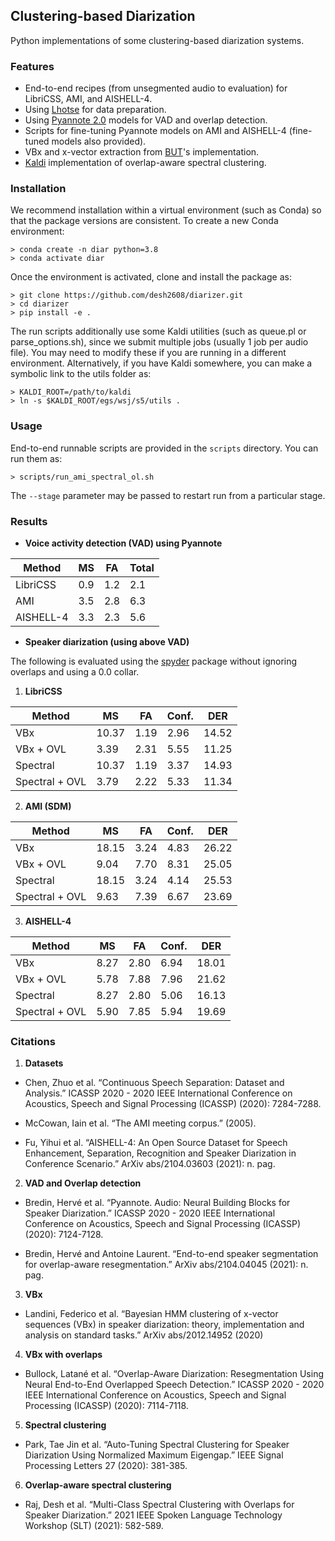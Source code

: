 ## Clustering-based Diarization

Python implementations of some clustering-based diarization systems.

### Features

* End-to-end recipes (from unsegmented audio to evaluation) for LibriCSS, AMI, and AISHELL-4.
* Using [Lhotse](https://github.com/lhotse-speech/lhotse) for data preparation. 
* Using [Pyannote 2.0](https://github.com/pyannote/pyannote-audio/tree/develop) models for VAD and overlap detection.
* Scripts for fine-tuning Pyannote models on AMI and AISHELL-4 (fine-tuned models also provided).
* VBx and x-vector extraction from [BUT](https://github.com/BUTSpeechFIT/VBx)'s implementation.
* [Kaldi](https://github.com/kaldi-asr/kaldi) implementation of overlap-aware spectral clustering.

### Installation

We recommend installation within a virtual environment (such as Conda) so that the
package versions are consistent. To create a new Conda environment:

```
> conda create -n diar python=3.8
> conda activate diar
```

Once the environment is activated, clone and install the package as:

```
> git clone https://github.com/desh2608/diarizer.git
> cd diarizer
> pip install -e . 
```

The run scripts additionally use some Kaldi utilities (such as queue.pl or parse_options.sh), 
since we submit multiple jobs (usually 1 job per audio file). You may need to modify these
if you are running in a different environment. Alternatively, if you have Kaldi somewhere, 
you can make a symbolic link to the utils folder as:

```
> KALDI_ROOT=/path/to/kaldi
> ln -s $KALDI_ROOT/egs/wsj/s5/utils .
```

### Usage

End-to-end runnable scripts are provided in the `scripts` directory. You can run them as:

```
> scripts/run_ami_spectral_ol.sh
```

The `--stage` parameter may be passed to restart run from a particular stage.

### Results

* **Voice activity detection (VAD) using Pyannote**

| Method   | MS    | FA | Total   |
|----------|-------|----|------|
| LibriCSS | 0.9 | 1.2 | 2.1 | 
| AMI | 3.5 | 2.8 | 6.3 |
| AISHELL-4 | 3.3 | 2.3 | 5.6 |

* **Speaker diarization (using above VAD)**

The following is evaluated using the [spyder](https://github.com/desh2608/spyder) package without ignoring overlaps and using a 0.0 collar.

1. **LibriCSS**

| Method   | MS    | FA | Conf. | DER   |
|----------|-------|----|-------|-------|
| VBx | 10.37 | 1.19 | 2.96 | 14.52 |
| VBx + OVL | 3.39 | 2.31 | 5.55 | 11.25 |
| Spectral | 10.37 | 1.19 | 3.37 | 14.93 |
| Spectral + OVL | 3.79 | 2.22 | 5.33 | 11.34 |

2. **AMI (SDM)**

| Method   | MS    | FA | Conf. | DER   |
|----------|-------|----|-------|-------|
| VBx | 18.15 | 3.24 | 4.83 | 26.22 |
| VBx + OVL | 9.04 | 7.70 | 8.31  | 25.05 |
| Spectral | 18.15 | 3.24 | 4.14 | 25.53 |
| Spectral + OVL | 9.63 | 7.39 | 6.67 | 23.69 |

3. **AISHELL-4**

| Method   | MS    | FA | Conf. | DER   |
|----------|-------|----|-------|-------|
| VBx | 8.27 | 2.80 | 6.94 | 18.01 |
| VBx + OVL | 5.78 | 7.88 | 7.96 | 21.62 |
| Spectral | 8.27 | 2.80 | 5.06 | 16.13 |
| Spectral + OVL | 5.90 | 7.85 | 5.94 | 19.69 |

### Citations

1. **Datasets**

* Chen, Zhuo et al. “Continuous Speech Separation: Dataset and Analysis.” ICASSP 2020 - 2020 IEEE International Conference on Acoustics, Speech and Signal Processing (ICASSP) (2020): 7284-7288.

* McCowan, Iain et al. “The AMI meeting corpus.” (2005).

* Fu, Yihui et al. “AISHELL-4: An Open Source Dataset for Speech Enhancement, Separation, Recognition and Speaker Diarization in Conference Scenario.” ArXiv abs/2104.03603 (2021): n. pag.

2. **VAD and Overlap detection**

* Bredin, Hervé et al. “Pyannote. Audio: Neural Building Blocks for Speaker Diarization.” ICASSP 2020 - 2020 IEEE International Conference on Acoustics, Speech and Signal Processing (ICASSP) (2020): 7124-7128.

* Bredin, Hervé and Antoine Laurent. “End-to-end speaker segmentation for overlap-aware resegmentation.” ArXiv abs/2104.04045 (2021): n. pag.

3. **VBx**

* Landini, Federico et al. “Bayesian HMM clustering of x-vector sequences (VBx) in speaker diarization: theory, implementation and analysis on standard tasks.” ArXiv abs/2012.14952 (2020)

4. **VBx with overlaps**

* Bullock, Latané et al. “Overlap-Aware Diarization: Resegmentation Using Neural End-to-End Overlapped Speech Detection.” ICASSP 2020 - 2020 IEEE International Conference on Acoustics, Speech and Signal Processing (ICASSP) (2020): 7114-7118.

5. **Spectral clustering**

* Park, Tae Jin et al. “Auto-Tuning Spectral Clustering for Speaker Diarization Using Normalized Maximum Eigengap.” IEEE Signal Processing Letters 27 (2020): 381-385.

6. **Overlap-aware spectral clustering**

* Raj, Desh et al. “Multi-Class Spectral Clustering with Overlaps for Speaker Diarization.” 2021 IEEE Spoken Language Technology Workshop (SLT) (2021): 582-589.
